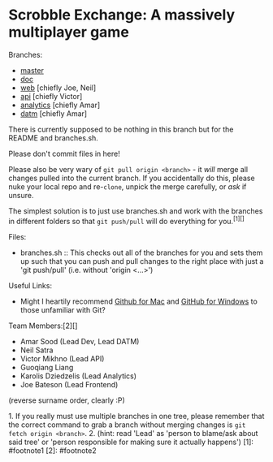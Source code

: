 # Scrobble Exchange: A massively multiplayer game

Branches:
* [master](https://github.com/tekacs/scrobble-exchange-pub)
* [doc](https://github.com/tekacs/scrobble-exchange-pub/tree/doc)
* [web](https://github.com/tekacs/scrobble-exchange-pub/tree/web) [chiefly Joe, Neil]
* [api](https://github.com/tekacs/scrobble-exchange-pub/tree/api) [chiefly Victor]
* [analytics](https://github.com/tekacs/scrobble-exchange-pub/tree/analytics) [chiefly Amar]
* [datm](https://github.com/tekacs/scrobble-exchange-pub/tree/datm) [chiefly Amar]

There is currently supposed to be nothing in this branch but for the README and branches.sh.

Please don't commit files in here!

Please also be very wary of `git pull origin <branch>` - it *will* merge all changes pulled into the current branch.
If you accidentally do this, please nuke your local repo and re-`clone`, unpick the merge carefully, or _ask_ if unsure.

The simplest solution is to just use branches.sh and work with the branches in different folders so that `git push/pull` will do everything for you.<sup>[1][]</sup>

Files:
* branches.sh :: This checks out all of the branches for you and sets them up such that you can push and pull changes to the right place with just a 'git push/pull' (i.e. without 'origin <...>')

Useful Links:
* Might I heartily recommend [Github for Mac](http://mac.github.com) and [GitHub for Windows](http://windows.github.com) to those unfamiliar with Git?

Team Members:[2][]

* Amar Sood (Lead Dev, Lead DATM)
* Neil Satra
* Victor Mikhno (Lead API)
* Guoqiang Liang
* Karolis Dziedzelis (Lead Analytics)
* Joe Bateson (Lead Frontend)

(reverse surname order, clearly :P)

<a id="footnote1">1.</a> If you really must use multiple branches in one tree, please remember that the correct command to grab a branch without merging changes is `git fetch origin <branch>`.
<a id="footnote2">2.</a> (hint: read 'Lead' as 'person to blame/ask about said tree' or 'person responsible for making sure it actually happens')
[1]: #footnote1
[2]: #footnote2
